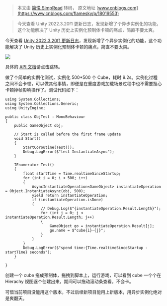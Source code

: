 > 本文由 [简悦 SimpRead](http://ksria.com/simpread/) 转码， 原文地址 [www.cnblogs.com](https://www.cnblogs.com/flamesky/p/18019553)

> 今天查看 Unity 2022.3.20f1 更新日志，发现新增了个异步实例化的功能，这个功能解决了 Unity 历史上实例化预制体卡顿的痛点，简直不要太爽。

今天查看 [Unity 2022.3.20f1 更新日志](https://unity.com/releases/editor/whats-new/2022.3.20#release-notes)，发现新增了个异步实例化的功能，这个功能解决了 Unity 历史上实例化预制体卡顿的痛点，简直不要太爽。

![](https://img2024.cnblogs.com/blog/510084/202402/510084-20240218163932632-1033809008.png)

具体的 [API 文档](https://docs.unity3d.com/2022.3/Documentation/ScriptReference/Object.InstantiateAsync.html)请点击跳转。

做了个简单的实例化测试，实例化 500*500 个 Cube，耗时 9.2s。实例化过程之间不会卡顿，可以做其他事情，即便是在重度游戏加载场景过程中也不需要担心卡顿掉帧影响操作了。测试代码如下：

```
using System.Collections;
using System.Collections.Generic;
using UnityEngine;

public class ObjTest : MonoBehaviour
{
    public GameObject obj;

    // Start is called before the first frame update
    void Start()
    {
        StartCoroutine(Test());
        Debug.LogError($"test InstantiateAsync");
    }

    IEnumerator Test()
    {
        float startTime = Time.realtimeSinceStartup;
        for (int i = 0; i < 500; i++)
        {
            AsyncInstantiateOperation<GameObject> instantiateOperation = Object.InstantiateAsync(obj, 500);
            yield return instantiateOperation;
            if (instantiateOperation.isDone)
            {
                // Debug.Log($"{instantiateOperation.Result.Length}");
                for (int j = 0; j < instantiateOperation.Result.Length; j++)
                {
                    GameObject go = instantiateOperation.Result[j];
                    go.name = $"cube{i}-{j}";
                }
            }
        }
        Debug.LogError($"spend time:{Time.realtimeSinceStartup - startTime} seconds");
    }

}
```

创建一个 cube 拖成预制体，拖拽到脚本上，运行游戏，可以看到 cube 一个个在 Hierachy 视图逐个创建出来，期间可以拖动滚动条查看，不会卡。

可惜当前项目没能用这个版本，不过后续新项目能用上新版本，用异步实例化绝对是爽翻天。